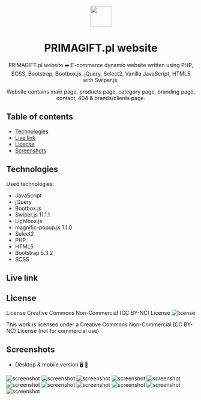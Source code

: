<p align="center">
    <img src="./assets/icons/common/header/PRIMAGIFT-logo.svg" height="56"/>
</p>

<h1 align="center">PRIMAGIFT.pl website</h1>

<p align="center">PRIMAGIFT.pl website ➡️ E-commerce dynamic website written using PHP, SCSS, Bootstrap, Bootbox.js, jQuery, Select2, Vanilla JavaScript, HTML5 with Swiper.js.</p>
<p align="center">Website contains main page, products page, category page, branding page, contact, 404 & brands/clients page.</p>

## Table of contents

- [Technologies](#technologies)
- [Live link](#live-link)
- [License](#license)
- [Screenshots](#screenshots)

## Technologies

Used technologies:

- JavaScript
- jQuery
- Bootbox.js
- Swiper.js 11.1.1
- Lightbox.js
- magnific-popup.js 1.1.0
- Select2
- PHP
- HTML5
- Bootstrap 5.3.2
- SCSS

## Live link

## License

License Creative Commons Non-Commercial (CC BY-NC) License ![license](https://mirrors.creativecommons.org/presskit/buttons/88x31/svg/by-nc.svg)

This work is licensed under a Creative Commons Non-Commercial (CC BY-NC) License (not for commercial use)

## Screenshots

- Desktop & mobile version :desktop_computer: :iphone:

![screenshot](./screenshots/screenshot01.jpg)
![screenshot](./screenshots/primagift01.jpg)
![screenshot](./screenshots/primagift02.jpg)
![screenshot](./screenshots/primagift03.jpg)
![screenshot](./screenshots/primagift04.jpg)
![screenshot](./screenshots/primagift05.jpg)
![screenshot](./screenshots/primagift06.jpg)
![screenshot](./screenshots/primagift07.jpg)
![screenshot](./screenshots/primagift08.jpg)
![screenshot](./screenshots/primagift09.jpg)
![screenshot](./screenshots/primagift10.jpg)
